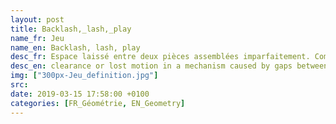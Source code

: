 ```yaml
---
layout: post
title: Backlash,_lash,_play
name_fr: Jeu
name_en: Backlash, lash, play
desc_fr: Espace laissé entre deux pièces assemblées imparfaitement. Comme il est impossible de réaliser des pièces avec une géométrie parfaite, le jeu est une nécessité dans l'assemblage des éléments d'un mécanisme. La considération industrielle du problème a produit la notion de tolérancement, qui définit les classes de qualité d'assemblage et fixe les règles de l'emploi du jeu mécanique.
desc_en: clearance or lost motion in a mechanism caused by gaps between the parts. It can be defined as "the maximum distance or angle through which any part of a mechanical system may be moved in one direction without applying appreciable force or motion to the next part in mechanical sequence", and is a mechanical form of deadband.
img: ["300px-Jeu_definition.jpg"]
src: 
date: 2019-03-15 17:58:00 +0100
categories: [FR_Géométrie, EN_Geometry]
---
```

